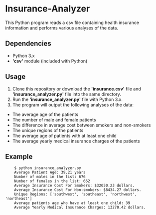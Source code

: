 # Insurance-Analyzer

This Python program reads a csv file containing health insurance information and performs various analyses of the data.

## Dependencies

* Python 3.x
* **'csv'** module (included with Python)

## Usage

1. Clone this repository or download the **'insurance.csv'** file and **'insurance_analyzer.py'** file into the same directory.
1. Run the **'insurance_analyzer.py'** file with Python 3.x.
1. The program will output the following analyses of the data:
  * The average age of the patients
  * The number of male and female patients
  * The difference in average cost between smokers and non-smokers
  * The unique regions of the patients
  * The average age of patients with at least one child
  * The average yearly medical insurance charges of the patients
  
## Example

```
    $ python insurance_analyzer.py
    Average Patient Age: 39.21 years
    Number of males in the list: 676
    Number of females in the list: 662
    Average Insurance Cost For Smokers: $32050.23 dollars.
    Average Insurance Cost For Non-smokers: $8434.27 dollars.
    Unique Regions: ['southwest', 'southeast', 'northwest', 'northeast']
    Average patients age who have at least one child: 39
    Average Yearly Medical Insurance Charges: 13270.42 dollars.
```
